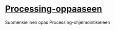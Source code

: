 <h1><a href="http://muusssi.github.io/processing_opas/index.html">Processing-oppaaseen</a></h1>
Suomenkielinen opas Processing-ohjelmointikieleen
